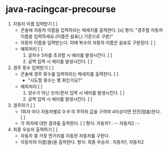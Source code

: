# java-racingcar-precourse

1. 자동차 이름 입력받기 [ ]
   - 콘솔에 자동차 이름을 입력하라는 메세지를 출력한다. [o]
     형식: "경주할 자동차 이름을 입력하세요.(이름은 쉼표(,) 기준으로 구분)"
   - 자동차 이름을 입력받는다. 이때 복수의 자동차 이름은 쉼표로 구분된다. [ ]
   - 예외처리 [ ]
      1. 글자수 5자를 초과할 시 에러를 발생시킨다. [ ]
      2. 공백 입력 시 에러를 발생시킨다. [ ]
2. 경주 횟수 입력받기 [ ]
   - 콘솔에 경주 횟수를 입력하라는 메세지를 출력한다. [ ]  
     - "시도할 횟수는 몇 회인가요?"
   - 예외처리 [ ]
     1. 양수가 아닌 숫자/문자 입력 시 에러를 발생시킨다. [ ]
     2. 공백 입력 시 에러를 발생시킨다. [ ]
3. 경주하기 [ ]
   - 1회차 마다 자동차별로 0-9 의 무작위 값을 구하여 4이상이면 전진(멈춤)한다. [ ]
   - 각 회차에 대한 결과를 출력한다. [ ]
     형식:
       자동차1 : --
       자동차2 : -
4. 최종 우승자 출력하기 [ ]
   - 자동차 중 가장 먼거리를 이동한 자동차를 구한다.
   - 자동차의 이름(들)을 출력한다.
     형식: 최종 우승자 : 자동차1, 자동차2